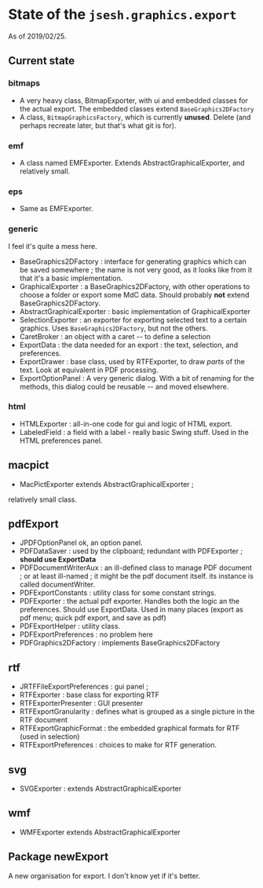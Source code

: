# State of the `jsesh.graphics.export`
As of 2019/02/25.

## Current state


### bitmaps

- A very heavy class, BitmapExporter, with ui and embedded classes for the actual export. 
  The embedded classes extend `BaseGraphics2DFactory`
- A class, `BitmapGraphicsFactory`, which is currently **unused**.
 Delete (and perhaps recreate later, but that's what git is for).

### emf

- A class named EMFExporter. Extends AbstractGraphicalExporter, and relatively small.

### eps

- Same as EMFExporter.

### generic

I feel it's quite a mess here.

- BaseGraphics2DFactory : interface for generating graphics 
  which can be saved somewhere ; the name is not very good, as it looks 
  like from it that it's a basic implementation.
- GraphicalExporter : a BaseGraphics2DFactory, with other operations to choose a folder or
  export some MdC data. Should probably **not** extend BaseGraphics2DFactory. 
- AbstractGraphicalExporter : basic implementation of GraphicalExporter
- SelectionExporter : an exporter for exporting selected text to a certain graphics. 
  Uses `BaseGraphics2DFactory`, but not the others.  
- CaretBroker : an object with a caret -- to define a selection
- ExportData : the data needed for an export : the text, selection, and preferences.
- ExportDrawer : base class, used by RTFExporter, to draw *parts* of the text. Look at equivalent in PDF processing.
- ExportOptionPanel : A very generic dialog. With a bit of renaming for the methods,
  this dialog could be reusable -- and moved elsewhere.
  
### html
- HTMLExporter : all-in-one code for gui and logic of HTML export.
- LabeledField : a field with a label - really basic Swing stuff. Used in the HTML preferences
 panel.

## macpict

- MacPictExporter extends AbstractGraphicalExporter ;

relatively small class.

## pdfExport

- JPDFOptionPanel ok, an option panel.
- PDFDataSaver : used by the clipboard; 
   redundant with PDFExporter ; **should use ExportData**
- PDFDocumentWriterAux : an ill-defined class to manage PDF document ; or at least ill-named ; 
 it might be the pdf document itself. its instance is called documentWriter.
- PDFExportConstants : utility class for some constant strings. 
- PDFExporter : the actual pdf exporter. 
  Handles both the logic an the preferences. Should use ExportData. Used in many places
  (export as pdf menu; quick pdf export, and save as pdf)
- PDFExportHelper : utility class.
- PDFExportPreferences : no problem here
- PDFGraphics2DFactory : implements BaseGraphics2DFactory 

## rtf

- JRTFFileExportPreferences : gui panel ;
- RTFExporter : base class for exporting RTF
- RTFExporterPresenter : GUI presenter
- RTFExportGranularity : defines what is grouped as a single picture in the RTF document
- RTFExportGraphicFormat : the embedded graphical formats for RTF (used in selection)
- RTFExportPreferences : choices to make for RTF generation.

## svg

- SVGExporter : extends AbstractGraphicalExporter

## wmf

- WMFExporter extends AbstractGraphicalExporter

## Package newExport 
A new organisation for export. I don't know yet if it's better.